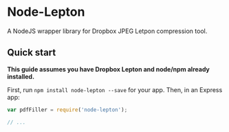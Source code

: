 Node-Lepton
===========
A NodeJS wrapper library for Dropbox JPEG Letpon compression tool.

Quick start
-----------
**This guide assumes you have Dropbox Lepton and node/npm already installed.**

First, run `npm install node-lepton --save` for your app. Then, in an Express app:

```js
var pdfFiller = require('node-lepton');

// ...
```
